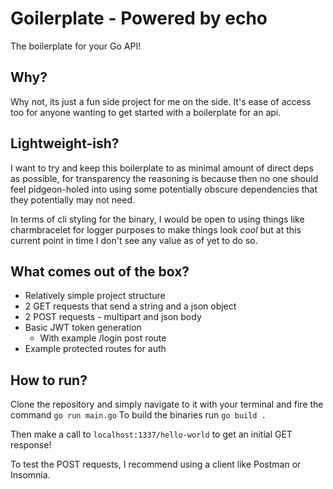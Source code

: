# Goilerplate - Powered by echo

The boilerplate for your Go API!

## Why?

Why not, its just a fun side project for me on the side. It's ease of access too for anyone wanting to get started with a boilerplate for an api.

## Lightweight-ish?

I want to try and keep this boilerplate to as minimal amount of direct deps as possible, for transparency the reasoning is because then no one should feel pidgeon-holed into using some potentially obscure dependencies that they potentially may not need.

In terms of cli styling for the binary, I would be open to using things like charmbracelet for logger purposes to make things look _cool_ but at this current point in time I don't see any value as of yet to do so.

## What comes out of the box?

- Relatively simple project structure
- 2 GET requests that send a string and a json object
- 2 POST requests - multipart and json body
- Basic JWT token generation
  - With example /login post route
- Example protected routes for auth

## How to run?

Clone the repository and simply navigate to it with your terminal and fire the command `go run main.go`
To build the binaries run `go build .`

Then make a call to `localhost:1337/hello-world` to get an initial GET response!

To test the POST requests, I recommend using a client like Postman or Insomnia.
